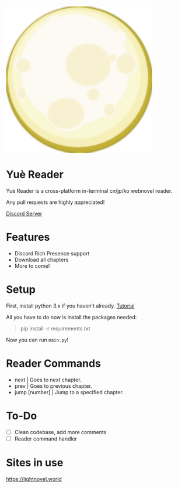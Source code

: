 ![Moon](images/moon.png)

# Yuè Reader
Yuè Reader is a cross-platform in-terminal cn/jp/ko webnovel reader.

Any pull requests are highly appreciated!

[Discord Server](https://discord.gg/vsJMcPdVBt)

# Features
- Discord Rich Presence support
- Download all chapters
- More to come!

# Setup
First, install python 3.x if you haven't already. [Tutorial](https://realpython.com/installing-python/)

All you have to do now is install the packages needed:
> pip install -r requirements.txt

Now you can run `main.py`!

# Reader Commands
- next | Goes to next chapter.
- prev | Goes to previous chapter.
- jump [number] | Jump to a specified chapter.

# To-Do
- [ ] Clean codebase, add more comments
- [ ] Reader command handler

# Sites in use
https://lightnovel.world
